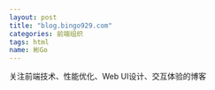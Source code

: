```yaml
---
layout: post
title: "blog.bingo929.com"
categories: 前端组织
tags: html
name: 彬Go
---
```


关注前端技术、性能优化、Web UI设计、交互体验的博客
<!--break-->
